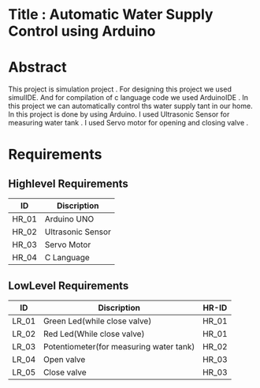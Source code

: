 # Title : Automatic Water Supply Control using Arduino

# Abstract 
This project is simulation project . For designing this project we used simulIDE. And for compilation of c language code we used ArduinoIDE . In this project we can automatically control ths water supply tant in our home. In this project is done by using Arduino. I used Ultrasonic Sensor for measuring water tank . I used Servo motor for opening and closing valve . 

# Requirements 
## Highlevel Requirements
|  ID  |   Discription  |
|------|----------------|
| HR_01| Arduino UNO    |
| HR_02| Ultrasonic Sensor|
| HR_03| Servo Motor |
| HR_04| C Language |

## LowLevel Requirements
|  ID  |   Discription  | HR-ID |
|------|----------------|-------|
| LR_01|  Green Led(while close valve) | HR_01 |
| LR_02|  Red Led(While close valve) | HR_01 |
| LR_03|  Potentiometer(for measuring water tank) | HR_02 |
| LR_04|  Open valve | HR_03|
| LR_05|  Close valve| HR_03|
